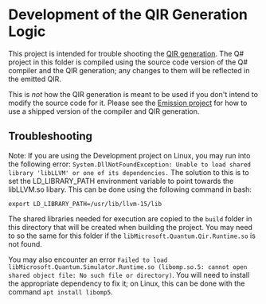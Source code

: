 ﻿# Development of the QIR Generation Logic

This project is intended for trouble shooting the [QIR generation](../../../src/QsCompiler/QirGeneration). The Q# project in this folder is compiled using the source code version of the Q# compiler and the QIR generation; any changes to them will be reflected in the emitted QIR.

This is *not* how the QIR generation is meant to be used if you don't intend to modify the source code for it. Please see the [Emission project](../Emission) for how to use a shipped version of the compiler and QIR generation.

## Troubleshooting

Note: If you are using the Development project on Linux, you may run into the following error: `System.DllNotFoundException: Unable to load shared library 'libLLVM' or one of its dependencies.` The solution to this is to set the LD_LIBRARY_PATH environment variable to point towards the libLLVM.so libary. This can be done using the following command in bash:

```
export LD_LIBRARY_PATH=/usr/lib/llvm-15/lib
```

The shared libraries needed for execution are copied to the `build` folder in this directory that will be created when building the project. You may need to so the same for this folder if the `libMicrosoft.Quantum.Qir.Runtime.so` is not found.

You may also encounter an error `Failed to load libMicrosoft.Quantum.Simulator.Runtime.so (libomp.so.5: cannot open shared object file: No such file or directory)`. You will need to install the appropriate dependency to fix it; on Linux, this can be done with the command `apt install libomp5`.
